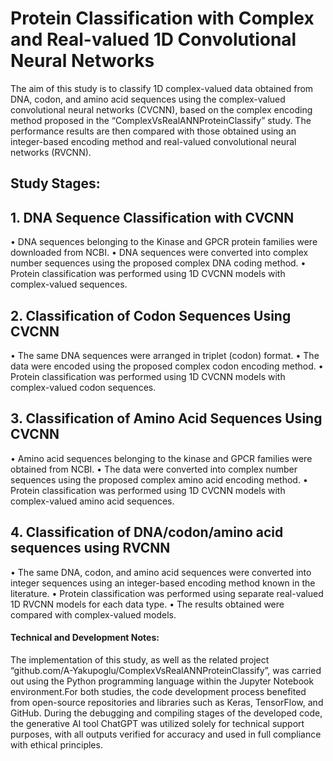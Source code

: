 # Protein Classification with Complex and Real-valued 1D Convolutional Neural Networks
The aim of this study is to classify 1D complex-valued data obtained from DNA, codon, and amino acid sequences using the complex-valued convolutional neural networks (CVCNN), based on the complex encoding method proposed in the “ComplexVsRealANNProteinClassify” study. The performance results are then compared with those obtained using an integer-based encoding method and real-valued convolutional neural networks (RVCNN).
## Study Stages:
## 1. DNA Sequence Classification with CVCNN
• DNA sequences belonging to the Kinase and GPCR protein families were downloaded from NCBI.
• DNA sequences were converted into complex number sequences using the proposed complex DNA coding method.
• Protein classification was performed using 1D CVCNN models with complex-valued sequences.
## 2. Classification of Codon Sequences Using CVCNN
• The same DNA sequences were arranged in triplet (codon) format.
• The data were encoded using the proposed complex codon encoding method.
• Protein classification was performed using 1D CVCNN models with complex-valued codon sequences.
## 3. Classification of Amino Acid Sequences Using CVCNN
• Amino acid sequences belonging to the kinase and GPCR families were obtained from NCBI.
• The data were converted into complex number sequences using the proposed complex amino acid encoding method.
• Protein classification was performed using 1D CVCNN models with complex-valued amino acid sequences.
## 4. Classification of DNA/codon/amino acid sequences using RVCNN
• The same DNA, codon, and amino acid sequences were converted into integer sequences using an integer-based encoding method known in the literature.
• Protein classification was performed using separate real-valued 1D RVCNN models for each data type.
• The results obtained were compared with complex-valued models.

#### Technical and Development Notes:
The implementation of this study, as well as the related project “github.com/A-Yakupoglu/ComplexVsRealANNProteinClassify”, was carried out using the Python programming language within the Jupyter Notebook environment.For both studies, the code development process benefited from open-source repositories and libraries such as Keras, TensorFlow, and GitHub. During the debugging and compiling stages of the developed code, the generative AI tool ChatGPT was utilized solely for technical support purposes, with all outputs verified for accuracy and used in full compliance with ethical principles.
